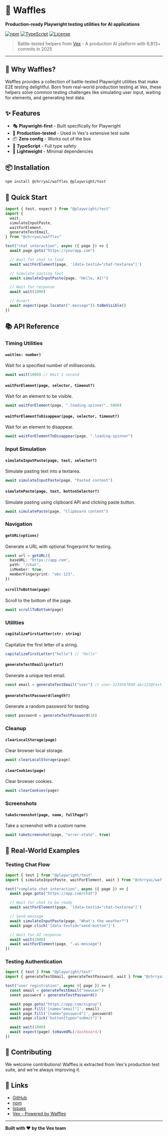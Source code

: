 # 🧇 Waffles

**Production-ready Playwright testing utilities for AI applications**

[![npm](https://img.shields.io/npm/v/@chrryai/waffles)](https://www.npmjs.com/package/@chrryai/waffles)
[![TypeScript](https://img.shields.io/badge/TypeScript-5.0-blue)](https://www.typescriptlang.org/)
[![License](https://img.shields.io/badge/license-MIT-blue.svg)](LICENSE)

> Battle-tested helpers from [Vex](https://vex.chrry.ai) - A production AI platform with 6,813+ commits in 2025

---

## 🎯 Why Waffles?

Waffles provides a collection of battle-tested Playwright utilities that make E2E testing delightful. Born from real-world production testing at Vex, these helpers solve common testing challenges like simulating user input, waiting for elements, and generating test data.

## ✨ Features

- 🎭 **Playwright-first** - Built specifically for Playwright
- 🧪 **Production-tested** - Used in Vex's extensive test suite
- 📦 **Zero config** - Works out of the box
- 🎯 **TypeScript** - Full type safety
- 🚀 **Lightweight** - Minimal dependencies

## 📦 Installation

```bash
npm install @chrryai/waffles @playwright/test
```

## 🚀 Quick Start

```typescript
import { test, expect } from "@playwright/test"
import {
  wait,
  simulateInputPaste,
  waitForElement,
  generateTestEmail,
} from "@chrryai/waffles"

test("chat interaction", async ({ page }) => {
  await page.goto("https://yourapp.com")

  // Wait for chat to load
  await waitForElement(page, '[data-testid="chat-textarea"]')

  // Simulate pasting text
  await simulateInputPaste(page, "Hello, AI!")

  // Wait for response
  await wait(1000)

  // Assert
  await expect(page.locator(".message")).toBeVisible()
})
```

## 📚 API Reference

### Timing Utilities

#### `wait(ms: number)`

Wait for a specified number of milliseconds.

```typescript
await wait(1000) // Wait 1 second
```

#### `waitForElement(page, selector, timeout?)`

Wait for an element to be visible.

```typescript
await waitForElement(page, ".loading-spinner", 5000)
```

#### `waitForElementToDisappear(page, selector, timeout?)`

Wait for an element to disappear.

```typescript
await waitForElementToDisappear(page, ".loading-spinner")
```

### Input Simulation

#### `simulateInputPaste(page, text, selector?)`

Simulate pasting text into a textarea.

```typescript
await simulateInputPaste(page, "Pasted content")
```

#### `simulatePaste(page, text, buttonSelector?)`

Simulate pasting using clipboard API and clicking paste button.

```typescript
await simulatePaste(page, "Clipboard content")
```

### Navigation

#### `getURL(options)`

Generate a URL with optional fingerprint for testing.

```typescript
const url = getURL({
  baseURL: "https://app.com",
  path: "/chat",
  isMember: true,
  memberFingerprint: "abc-123",
})
```

#### `scrollToBottom(page)`

Scroll to the bottom of the page.

```typescript
await scrollToBottom(page)
```

### Utilities

#### `capitalizeFirstLetter(str: string)`

Capitalize the first letter of a string.

```typescript
capitalizeFirstLetter("hello") // "Hello"
```

#### `generateTestEmail(prefix?)`

Generate a unique test email.

```typescript
const email = generateTestEmail("user") // user-1234567890-abc123@test.com
```

#### `generateTestPassword(length?)`

Generate a random password for testing.

```typescript
const password = generateTestPassword(16)
```

### Cleanup

#### `clearLocalStorage(page)`

Clear browser local storage.

```typescript
await clearLocalStorage(page)
```

#### `clearCookies(page)`

Clear browser cookies.

```typescript
await clearCookies(page)
```

### Screenshots

#### `takeScreenshot(page, name, fullPage?)`

Take a screenshot with a custom name.

```typescript
await takeScreenshot(page, "error-state", true)
```

## 🎨 Real-World Examples

### Testing Chat Flow

```typescript
import { test } from "@playwright/test"
import { simulateInputPaste, waitForElement, wait } from "@chrryai/waffles"

test("complete chat interaction", async ({ page }) => {
  await page.goto("https://app.com/chat")

  // Wait for chat to be ready
  await waitForElement(page, '[data-testid="chat-textarea"]')

  // Send message
  await simulateInputPaste(page, "What's the weather?")
  await page.click('[data-testid="send-button"]')

  // Wait for AI response
  await wait(2000)
  await waitForElement(page, ".ai-message")
})
```

### Testing Authentication

```typescript
import { test } from "@playwright/test"
import { generateTestEmail, generateTestPassword, wait } from "@chrryai/waffles"

test("user registration", async ({ page }) => {
  const email = generateTestEmail("newuser")
  const password = generateTestPassword()

  await page.goto("https://app.com/signup")
  await page.fill('[name="email"]', email)
  await page.fill('[name="password"]', password)
  await page.click('button[type="submit"]')

  await wait(1000)
  await expect(page).toHaveURL(/dashboard/)
})
```

## 🤝 Contributing

We welcome contributions! Waffles is extracted from Vex's production test suite, and we're always improving it.

## 🔗 Links

- [GitHub](https://github.com/askvex/waffles)
- [npm](https://npmjs.com/package/@chrryai/waffles)
- [Issues](https://github.com/askvex/waffles/issues)
- [Vex - Powered by Waffles](https://vex.chrry.ai)

---

**Built with ❤️ by the Vex team**
